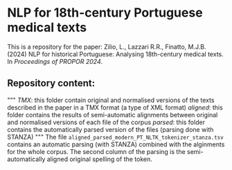 # NLP for 18th-century Portuguese medical texts
This is a repository for the paper:
Zilio, L., Lazzari R.R., Finatto, M.J.B. (2024) NLP for historical Portuguese: Analysing 18th-century medical texts. In _Proceedings of PROPOR 2024_.

## Repository content:
"""
_TMX_: this folder contain original and normalised versions of the texts described in the paper in a TMX format (a type of XML format)
_aligned_: this folder contains the results of semi-automatic alignments between original and normalised versions of each file of the corpus
_parsed_: this folder contains the automatically parsed version of the files (parsing done with STANZA)
"""
The file `aligned_parsed_modern_PT_NLTK_tokenizer_stanza.tsv` contains an automatic parsing (with STANZA) combined with the alginments for the whole corpus. The second column of the parsing is the semi-automatically aligned original spelling of the token.
